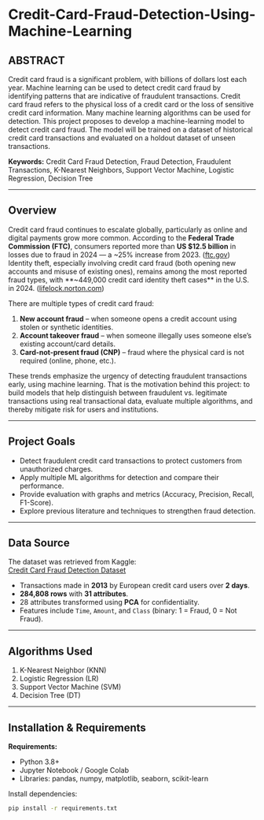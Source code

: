 # Credit-Card-Fraud-Detection-Using-Machine-Learning

## ABSTRACT
Credit card fraud is a significant problem, with billions of dollars lost each year. Machine learning can be used to detect credit card fraud by identifying patterns that are indicative of fraudulent transactions. Credit card fraud refers to the physical loss of a credit card or the loss of sensitive credit card information. Many machine learning algorithms can be used for detection. This project proposes to develop a machine-learning model to detect credit card fraud. The model will be trained on a dataset of historical credit card transactions and evaluated on a holdout dataset of unseen transactions.  

**Keywords:** Credit Card Fraud Detection, Fraud Detection, Fraudulent Transactions, K-Nearest Neighbors, Support Vector Machine, Logistic Regression, Decision Tree  

---

## Overview

Credit card fraud continues to escalate globally, particularly as online and digital payments grow more common. According to the **Federal Trade Commission (FTC)**, consumers reported more than **US $12.5 billion** in losses due to fraud in 2024 — a ~25% increase from 2023. ([ftc.gov](https://www.ftc.gov/news-events/news/press-releases/2025/03/new-ftc-data-show-big-jump-reported-losses-fraud-125-billion-2024?utm_source=chatgpt.com)) Identity theft, especially involving credit card fraud (both opening new accounts and misuse of existing ones), remains among the most reported fraud types, with **~449,000 credit card identity theft cases** in the U.S. in 2024. ([lifelock.norton.com](https://lifelock.norton.com/learn/credit-finance/credit-card-fraud-statistics?srsltid=AfmBOoqZNz8YJaWsb4BTMSrPLol-rfWwlNPGHe9rGngekGY7uzB6eiHI&utm_source=chatgpt.com))

There are multiple types of credit card fraud:  
1. **New account fraud** – when someone opens a credit account using stolen or synthetic identities.  
2. **Account takeover fraud** – when someone illegally uses someone else’s existing account/card details.  
3. **Card-not-present fraud (CNP)** – fraud where the physical card is not required (online, phone, etc.).  

These trends emphasize the urgency of detecting fraudulent transactions early, using machine learning. That is the motivation behind this project: to build models that help distinguish between fraudulent vs. legitimate transactions using real transactional data, evaluate multiple algorithms, and thereby mitigate risk for users and institutions.

---

## Project Goals
- Detect fraudulent credit card transactions to protect customers from unauthorized charges.  
- Apply multiple ML algorithms for detection and compare their performance.  
- Provide evaluation with graphs and metrics (Accuracy, Precision, Recall, F1-Score).  
- Explore previous literature and techniques to strengthen fraud detection.  

---

## Data Source
The dataset was retrieved from Kaggle:  
[Credit Card Fraud Detection Dataset](https://www.kaggle.com/datasets/mlg-ulb/creditcardfraud)  

- Transactions made in **2013** by European credit card users over **2 days**.  
- **284,808 rows** with **31 attributes**.  
- 28 attributes transformed using **PCA** for confidentiality.  
- Features include `Time`, `Amount`, and `Class` (binary: 1 = Fraud, 0 = Not Fraud).  

---

## Algorithms Used
1. K-Nearest Neighbor (KNN)  
2. Logistic Regression (LR)  
3. Support Vector Machine (SVM)  
4. Decision Tree (DT)  

---

## Installation & Requirements

**Requirements:**
- Python 3.8+
- Jupyter Notebook / Google Colab
- Libraries: pandas, numpy, matplotlib, seaborn, scikit-learn  

Install dependencies:
```bash
pip install -r requirements.txt
